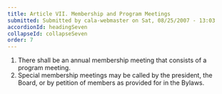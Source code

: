 ```yaml
---
title: Article VII. Membership and Program Meetings
submitted: Submitted by cala-webmaster on Sat, 08/25/2007 - 13:03
accordionId: headingSeven
collapseId: collapseSeven
order: 7
---
```


1. There shall be an annual membership meeting that consists of a program meeting.
2. Special membership meetings may be called by the president, the Board, or by petition of members as provided for in the Bylaws.
